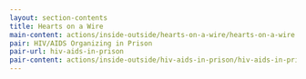 ```yaml
---
layout: section-contents
title: Hearts on a Wire
main-content: actions/inside-outside/hearts-on-a-wire/hearts-on-a-wire.md
pair: HIV/AIDS Organizing in Prison
pair-url: hiv-aids-in-prison
pair-content: actions/inside-outside/hiv-aids-in-prison/hiv-aids-in-prison.md
---
```

